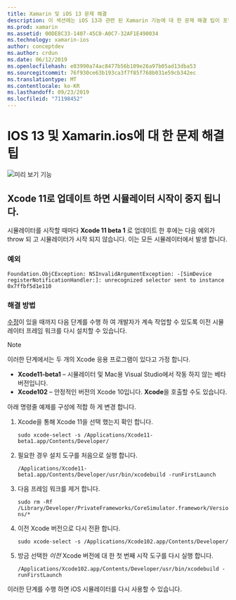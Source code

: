 ```yaml
---
title: Xamarin 및 iOS 13 문제 해결
description: 이 섹션에는 iOS 13과 관련 된 Xamarin 기능에 대 한 문제 해결 팁이 포함 되어 있습니다.
ms.prod: xamarin
ms.assetid: 00DE8C33-1407-45C0-A0C7-32AF1E490034
ms.technology: xamarin-ios
author: conceptdev
ms.author: crdun
ms.date: 06/12/2019
ms.openlocfilehash: e03990a74ac8477b56b109e26a97b05ad13dba53
ms.sourcegitcommit: 76f930ce63b193ca3f7f85f768b031e59cb342ec
ms.translationtype: MT
ms.contentlocale: ko-KR
ms.lasthandoff: 09/23/2019
ms.locfileid: "71198452"
---
```

# <a name="troubleshooting-tips-for-ios-13-and-xamarinios"></a>IOS 13 및 Xamarin.ios에 대 한 문제 해결 팁

![미리 보기 기능](~/media/shared/preview.png)

## <a name="updating-to-xcode-11-stops-the-simulator-from-launching"></a>Xcode 11로 업데이트 하면 시뮬레이터 시작이 중지 됩니다.

시뮬레이터를 시작할 때마다 **Xcode 11 beta 1** 로 업데이트 한 후에는 다음 예외가 throw 되 고 시뮬레이터가 시작 되지 않습니다. 이는 모든 시뮬레이터에서 발생 합니다.

### <a name="exception"></a>예외

`Foundation.ObjCException: NSInvalidArgumentException: -[SimDevice registerNotificationHandler:]: unrecognized selector sent to instance 0x7ffbf5d1e110`

### <a name="workaround"></a>해결 방법

[수정](https://github.com/xamarin/xamarin-macios/issues/6216)이 있을 때까지 다음 단계를 수행 하 여 개발자가 계속 작업할 수 있도록 이전 시뮬레이터 프레임 워크를 다시 설치할 수 있습니다.

> [!NOTE]
> 이러한 단계에서는 두 개의 Xcode 응용 프로그램이 있다고 가정 합니다.
>
> - **Xcode11-beta1** – 시뮬레이터 및 Mac용 Visual Studio에서 작동 하지 않는 베타 버전입니다.
> - **Xcode102** – 안정적인 버전의 Xcode 10입니다. **Xcode**을 호출할 수도 있습니다.
>
> 아래 명령줄 예제를 구성에 적합 하 게 변경 합니다.

1. Xcode을 통해 Xcode 11을 선택 했는지 확인 합니다.

   `sudo xcode-select -s /Applications/Xcode11-beta1.app/Contents/Developer/`

2. 필요한 경우 설치 도구를 처음으로 실행 합니다.

    `/Applications/Xcode11-beta1.app/Contents/Developer/usr/bin/xcodebuild -runFirstLaunch`

3. 다음 프레임 워크를 제거 합니다.

    `sudo rm -Rf  /Library/Developer/PrivateFrameworks/CoreSimulator.framework/Versions/*`

4. 이전 Xcode 버전으로 다시 전환 합니다.

   `sudo xcode-select -s /Applications/Xcode102.app/Contents/Developer/`

5. 방금 선택한 _이전_ Xcode 버전에 대 한 첫 번째 시작 도구를 다시 실행 합니다.

   `/Applications/Xcode102.app/Contents/Developer/usr/bin/xcodebuild -runFirstLaunch`

이러한 단계를 수행 하면 iOS 시뮬레이터를 다시 사용할 수 있습니다.
